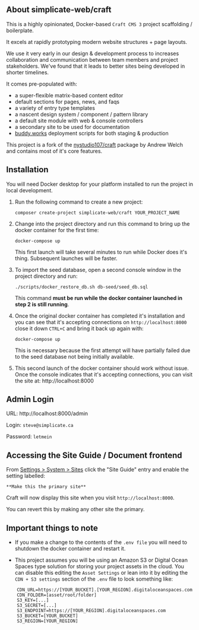 
## About simplicate-web/craft

This is a highly opinionated, Docker-based `Craft CMS 3` project scaffolding / boilerplate.

It excels at rapidly prototyping modern website structures + page layouts.

We use it very early in our design & development process to increases collaboration and communication between team members and project stakeholders. We've found that it leads to better sites being developed in shorter timelines.

It comes pre-populated with:

 - a super-flexible matrix-based content editor
 - default sections for pages, news, and faqs
 - a variety of entry type templates
 - a nascent design system / component / pattern library
 - a default site module with web & console controllers
 - a secondary site to be used for documentation
 - [buddy.works](https://buddy.works/) deployment scripts for both staging & production

This project is a fork of the [nystudio107/craft](https://github.com/nystudio107/craft) package by Andrew Welch and contains most of it's core features.

  

## Installation

You will need Docker desktop for your platform installed to run the project in local development.

1. Run the following command to create a new project:

	`composer create-project simplicate-web/craft YOUR_PROJECT_NAME`

2. Change into the project directory and run this command to bring up the docker container for the first time:

	`docker-compose up`

	This first launch will take several minutes to run while Docker does it's thing. Subsequent launches will be faster.


3. To import the seed database, open a second console window in the project directory and run:

	`./scripts/docker_restore_db.sh db-seed/seed_db.sql`

	This command **must be run while the docker container launched in step 2 is still running**.

4. Once the original docker container has completed it's installation and you can see that it's accepting connections on `http://localhost:8000` close it down `CTRL+C` and bring it back up again with:

	`docker-compose up`

	This is necessary because the first attempt will have partially failed due to the seed database not being initially available.
	
5. This second launch of the docker container should work without issue. Once the console indicates that it's accepting connections, you can visit the site at: http://localhost:8000
  

## Admin Login

URL:  http://localhost:8000/admin

Login: `steve@simplicate.ca`

Password: `letmein`


## Accessing the Site Guide / Document frontend

From [Settings > System > Sites](http://localhost:8000/admin/settings/sites) click the "Site Guide" entry and enable the setting labelled:

    **Make this the primary site**

Craft will now display this site when you visit `http://localhost:8000`. 

You can revert this by making any other site the primary.

## Important things to note

 - If you make a change to the contents of the `.env file` you will need to shutdown the docker container and restart it.

 - This project assumes you will be using an Amazon S3 or Digital Ocean Spaces type solution for storing your project assets in the cloud. You can disable this editing the `Asset Settings` or lean into it by editing the `CDN + S3 settings` section of the `.env` file to look something like:

```
    CDN_URL=https://[YOUR_BUCKET].[YOUR_REGION].digitaloceanspaces.com
    CDN_FOLDER=[asset/root/folder]
    S3_KEY=[...]
    S3_SECRET=[...]
    S3_ENDPOINT=https://[YOUR_REGION].digitaloceanspaces.com
    S3_BUCKET=[YOUR_BUCKET]
    S3_REGION=[YOUR_REGION]
```
